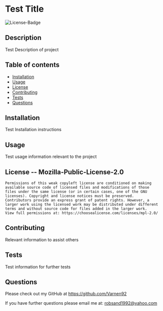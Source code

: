 # Test Title 
  
  ![License-Badge](https://img.shields.io/static/v1?label=License&message=Mozilla-Public-License-2.0&color=Green.svg "License Badge")
  

  ## Description
  Test Description of project
  
  ## Table of contents 
  
  * [Installation](#installation)
  * [Usage](#usage)
  * [License](#license)
  * [Contributing](#contributing)
  * [Tests](#tests)
  * [Questions](#questions)

  ## Installation
  Test Installation instructions
  
  ## Usage
  Test usage information relevant to the project

  ## License -- Mozilla-Public-License-2.0
  
    Permissions of this weak copyleft license are conditioned on making available source code of licensed files and modifications of those files under the same license (or in certain cases, one of the GNU licenses). Copyright and license notices must be preserved. Contributors provide an express grant of patent rights. However, a larger work using the licensed work may be distributed under different terms and without source code for files added in the larger work.
    View full permissions at: https://choosealicense.com/licenses/mpl-2.0/
    

  ## Contributing
  Relevant information to assist others

  ## Tests
  Test information for further tests

  ## Questions

  Please check out my GitHub at https://github.com/Varnen92

  If you have further questions please email me at: robsand1992@yahoo.com
